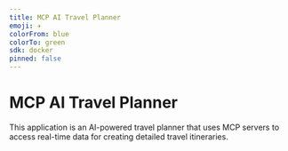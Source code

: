```yaml
---
title: MCP AI Travel Planner
emoji: ✈️
colorFrom: blue
colorTo: green
sdk: docker
pinned: false
---
```


# MCP AI Travel Planner

This application is an AI-powered travel planner that uses MCP servers to access real-time data for creating detailed travel itineraries.

